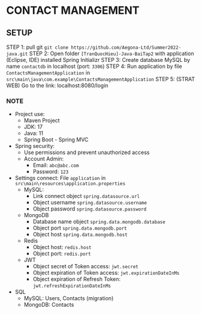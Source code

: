 # CONTACT MANAGEMENT
## SETUP
STEP 1: pull git `git clone https://github.com/Aegona-Ltd/Summer2022-java.git`
STEP 2: Open folder `[TranQuocHieu]-Java-BaiTap2` with application (Eclipse, IDE) installed Spring Initializr
STEP 3: Create database MySQL by name `contactdb` in localhost (port: `3306`)
STEP 4: Run application by file `ContactsManagementApplication` in `src\main\java\com.example\ContactsManagementApplication`
STEP 5: (STRAT WEB) Go to the link: localhost:8080/login
### NOTE
- Project use:
  - Maven Project
  - JDK: 17
  - Java: 11
  - Spring Boot - Spring MVC
- Spring security:
  - Use permissions and prevent unauthorized access
  - Account Admin:
    - Email: `abc@abc.com`
    - Password: `123`
- Settings connect: File `application` in `src\main\resources\application.properties`
  - MySQL:
    - Link connect object `spring.datasource.url`
    - Object username `spring.datasource.username`
    - Object password `spring.datasource.password`
  - MongoDB
    - Database name object `spring.data.mongodb.database`
    - Object port `spring.data.mongodb.port`
    - Object host `spring.data.mongodb.host`
  - Redis
    - Object host: `redis.host`
    - Object port: `redis.port`
  - JWT
    - Object secret of Token access: `jwt.secret`
    - Object expiration of Token access: `jwt.expirationDateInMs`
    - Object expiration of Refresh Token: `jwt.refreshExpirationDateInMs`
- SQL
  - MySQL: Users, Contacts (migration)
  - MongoDB: Contacts
